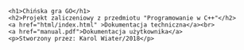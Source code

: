 
    <h1>Chińska gra GO</h1>
    <h2>Projekt zaliczeniowy z przedmiotu "Programowanie w C++"</h2>    
    <a href="html/index.html" >Dokumentacja techniczna</a><br>
    <a href="manual.pdf">Dokumentacja użytkownika</a>
    <p>Stworzony przez: Karol Wiater/2018</p>
